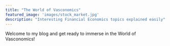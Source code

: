 ```yaml
---
title: "The World of Vasconomics"
featured_image: 'images/stock_market.jpg'
description: "Interesting Financial Economics topics explained easily"
---
```

Welcome to my blog and get ready to immerse in the World of Vasconomics!
